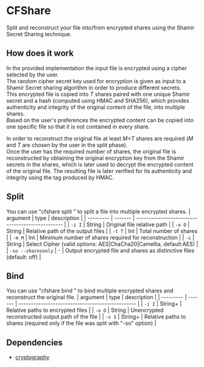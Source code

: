 # CFShare
Split and reconstruct your file into/from encrypted shares using the Shamir Secret Sharing technique.

## How does it work
In the provided implementation the input file is encrypted using a cipher selected by the user.\
The random cipher secret key used for encryption is given as input to a Shamir Secret sharing algorithm in order to produce different secrets.\
This encrypted file is copied into _T_ shares paired with one unique Shamir secret and a hash (computed using HMAC and SHA256), which provides authenticity and integrity of the original content of the file, into multiple shares.\
Based on the user's preferences the encrypted content can be copied into one specific file so that it is not contained in every share.

In order to reconstruct the original file at least _M<T_ shares are required (_M_ and _T_ are chosen by the user in the split phase).\
Once the user has the required number of shares, the original file is reconstructed by obtaining the original encryption key from the Shamir secrets in the shares, which is later used to decrypt the encrypted content of the original file.
The resulting file is later verified for its authenticity and integrity using the tag produced by HMAC.
## Split
You can use "cfshare split <arguments>" to split a file into multiple encrypted shares.
| argument | type    | description                                      |
| --------- | ------- | ------------------------------------------------ |
| `-i I`     | String  | Original file relative path        |
| `-o O`  | String | Relative path of the output files          |
| `-t T` | Int  | Total number of shares                            |
| `-m M`  | Int | Minimum number of shares required for reconstruction |
| `-c`  | String | Select Cipher (valid options: AES&#124;ChaCha20&#124;Camellia, default:AES) |
| `-so --sharesonly`  | - | Output encrypted file and shares as distinctive files (default: off) |
## Bind
You can use "cfshare bind <arguments>" to bind multiple encrypted shares and reconstruct the original file.
| argument | type    | description                                      |
| --------- | ------- | ------------------------------------------------ |
| `-i I`     | String+  | Relative paths to encrypted files        |
| `-o O`  | String | Unencrypted reconstructed output path of the file          |
| `-s S` | String+  | Relative paths to shares (required only if the file was split with "-so" option)                            |

## Dependencies
- [cryptography](https://cryptography.io/)